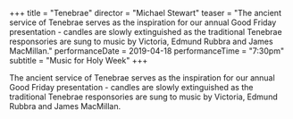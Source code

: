+++
title = "Tenebrae"
director = "Michael Stewart"
teaser = "The ancient service of Tenebrae serves as the inspiration for our annual Good Friday presentation - candles are slowly extinguished as the traditional Tenebrae responsories are sung to music by Victoria, Edmund Rubbra and James MacMillan."
performanceDate = 2019-04-18
performanceTime = "7:30pm"
subtitle = "Music for Holy Week"
+++

The ancient service of Tenebrae serves as the inspiration for our annual Good Friday presentation - candles are slowly extinguished as the traditional Tenebrae responsories are sung to music by Victoria, Edmund Rubbra and James MacMillan.
